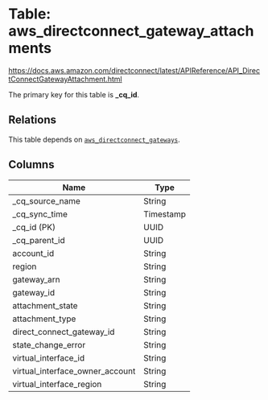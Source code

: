 # Table: aws_directconnect_gateway_attachments

https://docs.aws.amazon.com/directconnect/latest/APIReference/API_DirectConnectGatewayAttachment.html

The primary key for this table is **_cq_id**.

## Relations
This table depends on [`aws_directconnect_gateways`](aws_directconnect_gateways.md).

## Columns
| Name          | Type          |
| ------------- | ------------- |
|_cq_source_name|String|
|_cq_sync_time|Timestamp|
|_cq_id (PK)|UUID|
|_cq_parent_id|UUID|
|account_id|String|
|region|String|
|gateway_arn|String|
|gateway_id|String|
|attachment_state|String|
|attachment_type|String|
|direct_connect_gateway_id|String|
|state_change_error|String|
|virtual_interface_id|String|
|virtual_interface_owner_account|String|
|virtual_interface_region|String|